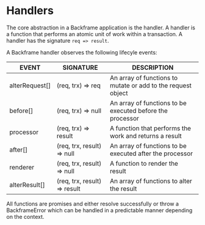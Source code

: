 # Handlers
The core abstraction in a Backframe application is the handler. A handler is a
function that performs an atomic unit of work within a transaction. A handler
has the signature `req => result`.

A Backframe handler observes the following lifecyle events:

| EVENT          | SIGNATURE                    | DESCRIPTION                                                  |
|----------------|------------------------------|--------------------------------------------------------------|
| alterRequest[] | (req, trx) => req            | An array of functions to mutate or add to the request object |
| before[]       | (req, trx) => null           | An array of functions to be executed before the processor    |
| processor      | (req, trx) => result         | A function that performs the work and returns a result       |
| after[]        | (req, trx, result) => null   | An array of functions to be executed after the processor     |
| renderer       | (req, trx, result) => null   | A function to render the result                              |
| alterResult[]  | (req, trx, result) => result | An array of functions to alter the result                    |

All functions are promises and either resolve successfully or throw a BackframeError
which can be handled in a predictable manner depending on the context.
